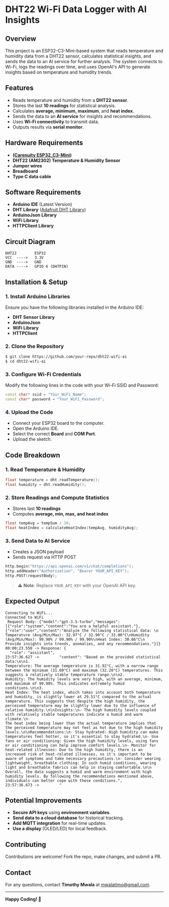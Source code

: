 # DHT22 Wi-Fi Data Logger with AI Insights

## Overview
This project is an ESP32-C3-Mini-based system that reads temperature and humidity data from a DHT22 sensor, calculates statistical insights, and sends the data to an AI service for further analysis. The system connects to Wi-Fi, logs the readings over time, and uses OpenAI's API to generate insights based on temperature and humidity trends.

## Features
- Reads temperature and humidity from a **DHT22 sensor**.
- Stores the last **10 readings** for statistical analysis.
- Calculates **average, minimum, maximum**, and **heat index**.
- Sends the data to an **AI service** for insights and recommendations.
- Uses **Wi-Fi connectivity** to transmit data.
- Outputs results via **serial monitor**.

## Hardware Requirements
- **([Carenuity ESP32_C3-Mini](https://www.chipglobe.shop/en))**
- **DHT22 (AM2302) Temperature & Humidity Sensor**
- **Jumper wires**
-  **Breadboard**
-  **Type C data cable**

## Software Requirements
- **Arduino IDE** (Latest Version)
- **DHT Library** ([Adafruit DHT Library](https://github.com/adafruit/DHT-sensor-library))
- **ArduinoJson Library**
- **WiFi Library**
- **HTTPClient Library**

## Circuit Diagram
```
DHT22        ESP32
VCC  ---->   3.3V
GND  ---->   GND
DATA ---->   GPIO 6 (DHTPIN)
```

## Installation & Setup
### 1. Install Arduino Libraries
Ensure you have the following libraries installed in the Arduino IDE:
- **DHT Sensor Library**
- **ArduinoJson**
- **WiFi Library**
- **HTTPClient**

### 2. Clone the Repository
```sh
$ git clone https://github.com/your-repo/dht22-wifi-ai
$ cd dht22-wifi-ai
```

### 3. Configure Wi-Fi Credentials
Modify the following lines in the code with your Wi-Fi SSID and Password:
```cpp
const char* ssid = "Your_WiFi_Name";
const char* password = "Your_WiFi_Password";
```

### 4. Upload the Code
- Connect your ESP32 board to the computer.
- Open the Arduino IDE.
- Select the correct **Board** and **COM Port**.
- Upload the sketch.

## Code Breakdown
### 1. Read Temperature & Humidity
```cpp
float temperature = dht.readTemperature();
float humidity = dht.readHumidity();
```
### 2. Store Readings and Compute Statistics
- Stores last **10 readings**
- Computes **average, min, max, and heat index**
```cpp
float tempAvg = tempSum / 10;
float heatIndex = calculateHeatIndex(tempAvg, humidityAvg);
```
### 3. Send Data to AI Service
- Creates a JSON payload
- Sends request via HTTP POST
```cpp
http.begin("https://api.openai.com/v1/chat/completions");
http.addHeader("Authorization", "Bearer YOUR_API_KEY");
http.POST(requestBody);
```
> ⚠ **Note**: Replace `YOUR_API_KEY` with your OpenAI API key.

## Expected Output
```
Connecting to WiFi...
Connected to WiFi
 Request Body: {"model":"gpt-3.5-turbo","messages":[{"role":"system","content":"You are a helpful assistant."},{"role":"user","content":"Analyze the following statistical data: \n
Temperature (Avg/Min/Max): 32.97°C / 32.90°C / 33.00°C\nHumidity (Avg/Min/Max): 99.90% / 99.90% / 99.90%\nHeat Index: 30.66°C\n
Provide insights into trends, anomalies, and any recommendations."}]}
00:00:23.550 -> Response: {
  "role": "assistant",
23:57:36.627 ->         "content": "Based on the provided statistical data:\n\n1.
Temperature: The average temperature is 31.92°C, with a narrow range between the minimum (31.60°C) and maximum (32.20°C) temperatures. This suggests a relatively stable temperature range.\n\n2.
Humidity: The humidity levels are very high, with an average, minimum, and maximum of 99.90%. This indicates extremely humid conditions.\n\n3.
Heat Index: The heat index, which takes into account both temperature and humidity, is slightly lower at 29.51°C compared to the actual temperature. This suggests that despite the high humidity, the perceived temperature may be slightly lower due to the influence of relative humidity.\n\nInsights:\n- The high humidity levels coupled with relatively stable temperatures indicate a humid and warm climate.\n-
The heat index being lower than the actual temperature implies that the perceived temperature may not feel as hot due to the high humidity levels.\n\nRecommendations:\n- Stay hydrated: High humidity can make temperatures feel hotter, so it's essential to stay hydrated.\n- Use fans or air conditioning: Given the high humidity levels, using fans or air conditioning can help improve comfort levels.\n- Monitor for heat-related illnesses: Due to the high humidity, there is an increased risk of heat-related illnesses, so it's important to be aware of symptoms and take necessary precautions.\n- Consider wearing lightweight, breathable clothing: In such humid conditions, wearing light and breathable fabrics can help in staying comfortable.\n\n
Overall, the data suggests a humid and warm environment with high humidity levels. By following the recommendations mentioned above, individuals can better cope with these conditions.",
23:57:36.673 ->         "
```

## Potential Improvements
- **Secure API keys** using **environment variables**.
- **Send data to a cloud database** for historical tracking.
- **Add MQTT integration** for real-time updates.
- **Use a display** (OLED/LED) for local feedback.


## Contributing
Contributions are welcome! Fork the repo, make changes, and submit a PR.

## Contact
For any questions, contact **Timothy Mwala** at [mwalatimo@gmail.com](mailto:mwalatimo.com).

---
**Happy Coding! 🚀**

